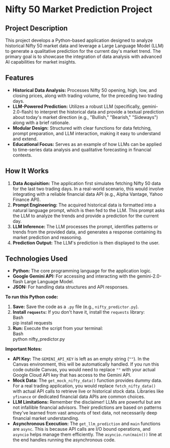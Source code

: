 # **Nifty 50 Market Prediction Project**

## **Project Description**

This project develops a Python-based application designed to analyze historical Nifty 50 market data and leverage a Large Language Model (LLM) to generate a qualitative prediction for the current day's market trend. The primary goal is to showcase the integration of data analysis with advanced AI capabilities for market insights.

## **Features**

* **Historical Data Analysis:** Processes Nifty 50 opening, high, low, and closing prices, along with trading volume, for the preceding two trading days.  
* **LLM-Powered Prediction:** Utilizes a robust LLM (specifically, gemini-2.0-flash) to interpret the historical data and provide a textual prediction about today's market direction (e.g., "Bullish," "Bearish," "Sideways") along with a brief rationale.  
* **Modular Design:** Structured with clear functions for data fetching, prompt preparation, and LLM interaction, making it easy to understand and extend.  
* **Educational Focus:** Serves as an example of how LLMs can be applied to time-series data analysis and qualitative forecasting in financial contexts.

## **How It Works**

1. **Data Acquisition:** The application first simulates fetching Nifty 50 data for the last two trading days. In a real-world scenario, this would involve integrating with a reliable financial data API (e.g., Alpha Vantage, Yahoo Finance API).  
2. **Prompt Engineering:** The acquired historical data is formatted into a natural language prompt, which is then fed to the LLM. This prompt asks the LLM to analyze the trends and provide a prediction for the current day.  
3. **LLM Inference:** The LLM processes the prompt, identifies patterns or trends from the provided data, and generates a response containing its market prediction and reasoning.  
4. **Prediction Output:** The LLM's prediction is then displayed to the user.

## **Technologies Used**

* **Python:** The core programming language for the application logic.  
* **Google Gemini API:** For accessing and interacting with the gemini-2.0-flash Large Language Model.  
* **JSON:** For handling data structures and API responses.

**To run this Python code:**

1. **Save:** Save the code as a `.py` file (e.g., `nifty_predictor.py`).  
2. **Install `requests`:** If you don't have it, install the `requests` library:  
   Bash  
   pip install requests  
3. **Run:** Execute the script from your terminal:  
   Bash  
   python nifty\_predictor.py

**Important Notes:**

* **API Key:** The `GEMINI_API_KEY` is left as an empty string (`""`). In the Canvas environment, this will be automatically handled. If you run this code outside Canvas, you would need to replace `""` with your actual Google Cloud API key that has access to the Gemini API.  
* **Mock Data:** The `get_mock_nifty_data()` function provides dummy data. For a real trading application, you would replace `fetch_nifty_data()` with actual API calls to retrieve live or historical stock data. Libraries like `yfinance` or dedicated financial data APIs are common choices.  
* **LLM Limitations:** Remember the disclaimer\! LLMs are powerful but are not infallible financial advisors. Their predictions are based on patterns they've learned from vast amounts of text data, not necessarily deep financial market understanding.  
* **Asynchronous Execution:** The `get_llm_prediction` and `main` functions are `async`. This is because API calls are I/O bound operations, and `asyncio` helps manage them efficiently. The `asyncio.run(main())` line at the end handles running the asynchronous code.

